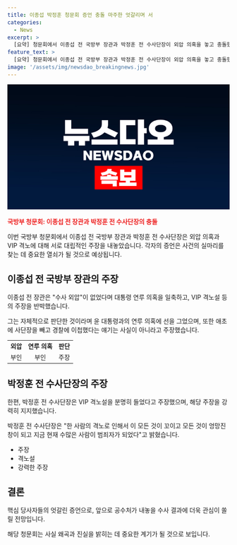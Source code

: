 ```yaml
---
title: 이종섭 박정훈 청문회 증언 충돌 마주한 엇갈리며 서
categories:
  - News
excerpt: >
  [요약] 청문회에서 이종섭 전 국방부 장관과 박정훈 전 수사단장이 외압 의혹을 놓고 충돌했습니다. 장관은 연루 의혹 부인하며 자체적인 이첩 결정을 강조했고, 수사단장은 VIP 격노에 대한 증언을 했지만, 화상으로 출석한 김계환 해병대 사령관의 피의자 신분으로 진술을 거부했습니다. 핵심 당사자들의 엇갈린 증언으로 인해 앞으로의 공수처 수사 결과에 관심이 쏠리고 있습니다.
feature_text: >
  [요약] 청문회에서 이종섭 전 국방부 장관과 박정훈 전 수사단장이 외압 의혹을 놓고 충돌했습니다. 장관은 연루 의혹 부인하며 자체적인 이첩 결정을 강조했고, 수사단장은 VIP 격노에 대한 증언을 했지만, 화상으로 출석한 김계환 해병대 사령관의 피의자 신분으로 진술을 거부했습니다. 핵심 당사자들의 엇갈린 증언으로 인해 앞으로의 공수처 수사 결과에 관심이 쏠리고 있습니다.
image: '/assets/img/newsdao_breakingnews.jpg'
---
```


<p><img src="/assets/img/newsdao_breakingnews.jpg" alt="koreaapp 속보" /></p>

<p><b><span style="color: #ee2323;">국방부 청문회: 이종섭 전 장관과 박정훈 전 수사단장의 충돌</span></b>  </p>

<p>이번 국방부 청문회에서 이종섭 전 국방부 장관과 박정훈 전 수사단장은 외압 의혹과 VIP 격노에 대해 서로 대립적인 주장을 내놓았습니다. 각자의 증언은 사건의 실마리를 찾는 데 중요한 열쇠가 될 것으로 예상됩니다.  </p>

<h2 data-ke-size="size26">이종섭 전 국방부 장관의 주장</h2>

<p>이종섭 전 장관은 "수사 외압"이 없었다며 대통령 연루 의혹을 일축하고, VIP 격노설 등의 주장을 반박했습니다.  </p>

<p data-ke-size="size16">그는 자체적으로 판단한 것이라며 윤 대통령과의 연루 의혹에 선을 그었으며, 또한 애초에 사단장을 빼고 경찰에 이첩했다는 얘기는 사실이 아니라고 주장했습니다.</p>

<table>
  <tr>
    <td style="text-align: center; height: 17px;"><b>외압</b></td>
    <td style="text-align: center; height: 17px;"><b>연루 의혹</b></td>
    <td style="text-align: center; height: 17px;"><b>판단</b></td>
  </tr>
  <tr>
    <td style="text-align: center; height: 17px;">부인</td>
    <td style="text-align: center; height: 17px;">부인</td>
    <td style="text-align: center; height: 17px;">주장</td>
  </tr>
</table>

<h2 data-ke-size="size26">박정훈 전 수사단장의 주장</h2>

<p>한편, 박정훈 전 수사단장은 VIP 격노설을 분명히 들었다고 주장했으며, 해당 주장을 강력히 지지했습니다.</p>

<p data-ke-size="size16">박정훈 전 수사단장은 "한 사람의 격노로 인해서 이 모든 것이 꼬이고 모든 것이 엉망진창이 되고 지금 현재 수많은 사람이 범죄자가 되었다"고 밝혔습니다.</p>

<ul>
  <li>주장</li>
  <li>격노설</li>
  <li>강력한 주장</li>
</ul>

<h2 data-ke-size="size26">결론</h2>

<p>핵심 당사자들의 엇갈린 증언으로, 앞으로 공수처가 내놓을 수사 결과에 더욱 관심이 쏠릴 전망입니다.  </p>

<p data-ke-size="size16">해당 청문회는 사실 왜곡과 진실을 밝히는 데 중요한 계기가 될 것으로 보입니다.</p>

<p data-ke-size="size16">&nbsp;</p>

